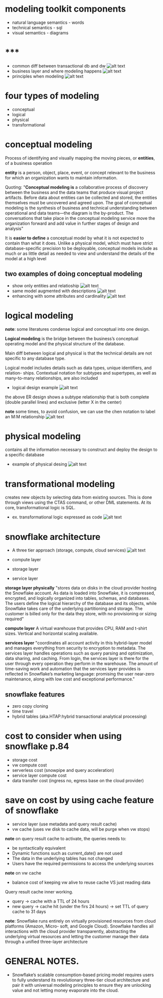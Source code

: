 # modeling toolkit components
* natural language semantics - words
* technical semantics - sql
* visual semantics - diagrams

# ***
* common diff between transactional db and dw ![alt text](images/db_dw.png)
* business layer and where modeling happens ![alt text](images/modeling.png)
* principles when modeling ![alt text](images/modeling_principles.png) 

# four types of modeling
* conceptual
* logical
* physical
* transformational

# conceptual modeling
Process of identifying and visually mapping the moving pieces, or **entities**, of a business operation

**entity** is a person, object, place, event, or concept relevant to the business for which an organization wants to maintain information. 

Quoting: "**Conceptual modeling is** a collaborative process of discovery between the business and the data
teams that produce visual project artifacts. Before data about entities can be collected and stored,
the entities themselves must be uncovered and agreed upon. The goal of conceptual modeling is
the synthesis of business and technical understanding between operational and data teams—the
diagram is the by-product. The conversations that take place in the conceptual modeling service
move the organization forward and add value in further stages of design and analysis"

It is **easier to define** a conceptual model by what it is not expected to contain than what it does.
Unlike a physical model, which must have strict database-specific precision to be deployable,
conceptual models include as much or as little detail as needed to view and understand the
details of the model at a high level

## two examples of doing conceptual modeling
* show only entities and relatioship ![alt text](images/cer.png)
* same model augmented with descriptions ![alt text](images/cer_desc.png)
* enhancing with some attributes and cardinality ![alt text](images/cer_enh.png)


# logical modeling
**note**: some literatures condense logical and conceptual into one design.

**Logical modeling** is the bridge between the business’s conceptual operating model and the
physical structure of the database.

Main diff between logical and physical is that the technical details are not specific to any database type.

Logical model includes details such as data types, unique identifiers, and relation-
ships. Contextual notation for subtypes and supertypes, as well as many-to-many relationships,
are also included

* logical design example ![alt text](images/log_ex.png)

the above ER design shows a subtype relationship that is both complete (double parallel lines)
and exclusive (letter X in the center)

**note** some times, to avoid confusion, we can use the chen notation to label an M:M relationship
![alt text](images/log_ex_chen.png)


# physical modeling
contains all the information necessary to construct and deploy the design to a specific database

* example of physical desing ![alt text](images/pm.png)

# transformational modeling
creates new objects by selecting data from existing sources. This is done through views using the CTAS command, or other DML statements. At its core, transformational logic is SQL.
* ex. transformational logic expressed as code ![alt text](images/tm.png)


# snowflake architecture
* A three tier approach (storage, compute, cloud services)
![alt text](images/sf_arch.png)

* compute layer
* storage layer
* service layer

**storage layer physically** "stores data on disks in the cloud provider hosting the Snowflake
account. As data is loaded into Snowflake, it is compressed, encrypted, and logically organized
into tables, schemas, and databases. The users define the logical hierarchy of the database and
its objects, while Snowflake takes care of the underlying partitioning and storage. The customer
is billed only for the data they store, with no provisioning or sizing required"

**compute layer** A virtual warehouse that provides CPU, RAM and t-shirt sizes. Vertical and horizontal scaling available.

**services layer** "coordinates all account activity in this hybrid-layer model and manages
everything from security to encryption to metadata. The services layer handles operations such as
query parsing and optimization, data sharing, and caching. From login, the services layer is there
for the user through every operation they perform in the warehouse. The amount of time-saving
work and automation that the services layer provides is reflected in Snowflake’s marketing language: promising the user near-zero maintenance, along with low cost and exceptional performance."

## snowflake features
* zero copy cloning
* time travel
* hybrid tables (aka.HTAP:hybrid transactional analytical processing)

# cost to consider when using snowflake p.84
* storage cost
* vw compute cost
* serverless cost (snowpipe and query acceleration)
* service layer compute cost
* data transfer cost (ingress no, egress base on the cloud provider)

# save on cost by using cache feature of snowflake
* service layer (use metadata and query result cache)
* vw cache (uses vw disk to cache data, will be purge when vw stops)


**note** on query result cache to activate, the queries needs to:
* be syntactically equivalent
* Dynamic functions such as current_date() are not used
* The data in the underlying tables has not changed
* Users have the required permissions to access the underlying sources

**note** on vw cache
* balance cost of keeping vw alive to reuse cache VS just reading data

Query result cache inner working.
* query -> cache with a TTL of 24 hours
* new query -> cache hit (under the firs 24 hours) -> set TTL of query cache to 31 days

**note**: Snowflake runs entirely on virtually provisioned resources from cloud platforms (Amazon, Micro-
soft, and Google Cloud). Snowflake handles all interactions with the cloud provider transparently,
abstracting the underlying virtual resources and letting the customer manage their data through
a unified three-layer architecture



# GENERAL NOTES.
* Snowflake’s scalable consumption-based pricing model requires users to fully understand its revolutionary three-tier cloud architecture and pair it with universal modeling principles to ensure they are unlocking value and not letting money evaporate into the cloud.
